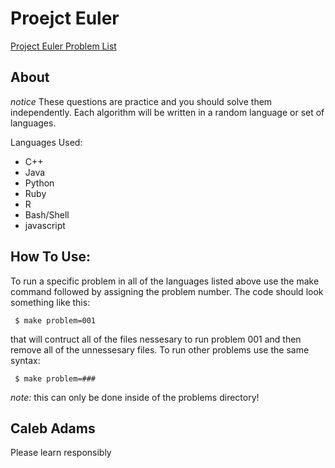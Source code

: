 # Proejct Euler
[Project Euler Problem List](https://projecteuler.net/archives)

## About

*notice*
These questions are practice and you should solve them independently.
Each algorithm will be written in a random language or set of languages.

Languages Used:
* C++
* Java
* Python
* Ruby
* R
* Bash/Shell
* javascript

## How To Use:

To run a specific problem in all of the languages listed above use the make
command followed by assigning the problem number. The code should look
something like this:

<code> $ make problem=001 </code>

that will contruct all of the files nessesary to run problem 001 and then
remove all of the unnessesary files. To run other problems use the same
syntax:

<code> $ make problem=### </code>

<i>note:</i> this can only be done inside of the problems directory! 

## Caleb Adams

Please learn responsibly